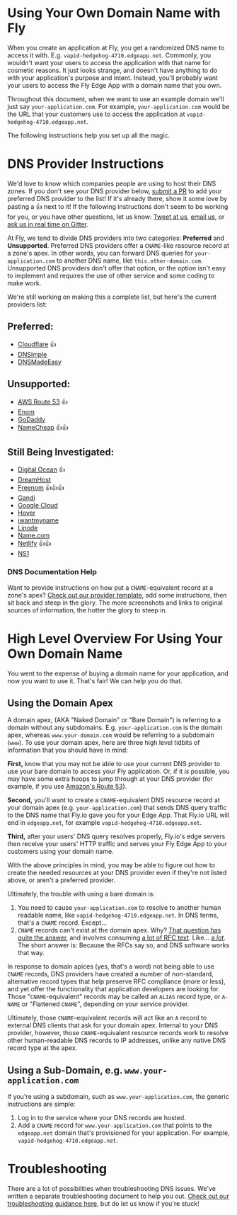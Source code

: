 # Using Your Own Domain Name with Fly

When you create an application at Fly, you get a randomized DNS name to access it with. E.g. `vapid-hedgehog-4710.edgeapp.net`. Commonly, you wouldn't want your users to access the application with that name for cosmetic reasons. It just looks strange, and doesn't have anything to do with your application's purpose and intent. Instead, you'll probably want your users to access the Fly Edge App with a domain name that you own. 

Throughout this document, when we want to use an example domain we'll just say `your-application.com`. For example, `your-application.com` would be the URL that your customers use to access the application at `vapid-hedgehog-4710.edgeapp.net`.

The following instructions help you set up all the magic.

# DNS Provider Instructions
We'd love to know which companies people are using to host their DNS zones. If you don't see your DNS provider below, [submit a PR](https://help.github.com/articles/creating-a-pull-request/) to add your preferred DNS provider to the list! If it's already there, show it some love by pasting a 👍 next to it! If the following instructions don't seem to be working for you, or you have other questions, let us know: [Tweet at us](https://twitter.com/flydotio), [email us](mailto:support@fly.io), or [ask us in real time on Gitter](https://gitter.im/superfly/fly).

At Fly, we tend to divide DNS providers into two categories: **Preferred** and **Unsupported**. Preferred DNS providers offer a `CNAME`-like resource record at a zone's apex. In other words, you can forward DNS queries for `your-application.com` to another DNS name, like `this.other-domain.com`. Unsupported DNS providers don't offer that option, or the option isn't easy to implement and requires the use of other service and some coding to make work.

We're still working on making this a complete list, but here's the current providers list:

## Preferred:
- [Cloudflare](providers/cloudflare.md) 👍
- [DNSimple](providers/dnsimple.md)
- [DNSMadeEasy](providers/dnsmadeeasy.md)

## Unsupported:
- [AWS Route 53](providers/aws-route-53.md)  👍
- [Enom](providers/enom.md)
- [GoDaddy](providers/godaddy.md)
- [NameCheap](providers/namecheap.md) 👍👍

## Still Being Investigated:
- [Digital Ocean](providers/digital-ocean.md) 👍
- [DreamHost](providers/dreamhost.md)
- [Freenom](providers/freenom.md) 👍👍👍
- [Gandi](providers/gandi.md)
- [Google Cloud](providers/google-cloud.md)
- [Hover](providers/hover.md)
- [iwantmyname](providers/iwantmyname.md)
- [Linode](providers/linode.md)
- [Name.com](providers/name.md)
- [Netlify](providers/netlify.md) 👍👍
- [NS1](providers/ns1.md)

### DNS Documentation Help

Want to provide instructions on how put a `CNAME`-equivalent record at a zone's apex? [Check out our provider template](providers/template-for-providers.md), add some instructions, then sit back and steep in the glory. The more screenshots and links to original sources of information, the hotter the glory to steep in.

# High Level Overview For Using Your Own Domain Name

You went to the expense of buying a domain name for your application, and now you want to use it. That's fair! We can help you do that. 

## Using the Domain Apex

A domain apex, (AKA "Naked Domain" or "Bare Domain") is referring to a domain without any subdomains. E.g. `your-application.com` is the domain apex, whereas `www.your-domain.com` would be referring to a subdomain (`www`). To use your domain apex, here are three high level tidbits of information that you should have in mind:

**First,** know that you may not be able to use your current DNS provider to use your bare domain to access your Fly application. Or, if it _is_ possible, you may have some extra hoops to jump through at your DNS provider (for example, if you use [Amazon's Route 53](providers/aws-route-53.md)).

**Second,** you'll want to create a `CNAME`-equivalent DNS resource record at your domain apex (e.g. `your-application.com`) that sends DNS query traffic to the DNS name that Fly.io gave you for your Edge App. That Fly.io URL will end in `edgeapp.net`, for example `vapid-hedgehog-4710.edgeapp.net`.

**Third,** after your users' DNS query resolves properly, Fly.io's edge servers then receive your users' HTTP traffic and serves your Fly Edge App to your customers using your domain name.

With the above principles in mind, you may be able to figure out how to create the needed resources at your DNS provider even if they're not listed above, or aren't a preferred provider.

Ultimately, the trouble with using a bare domain is:

1. You need to cause `your-application.com` to resolve to another human readable name, like `vapid-hedgehog-4710.edgeapp.net`. In DNS terms, that's a `CNAME` record. Except...
2. `CNAME` records can't exist at the domain apex. Why? [That question has quite the answer](https://serverfault.com/questions/613829/why-cant-a-cname-record-be-used-at-the-apex-aka-root-of-a-domain), and involves consuming [a lot of RFC text](https://tools.ietf.org/html/rfc1034). Like... [a _lot_](https://tools.ietf.org/html/rfc1035). The short answer is: Because the RFCs say so, and DNS software works that way.

In response to domain apices (yes, that's a word) not being able to use `CNAME` records, DNS providers have created a number of non-standard, alternative record types that help preserve RFC compliance (more or less), and yet offer the functionality that application developers are looking for. Those "`CNAME`-equivalent" records may be called an `ALIAS` record type, or `A-NAME` or "Flattened `CNAME`", depending on your service provider.

Ultimately, those `CNAME`-equivalent records will act like an `A` record to external DNS clients that ask for your domain apex. Internal to your DNS provider, however, those `CNAME`-equivalent resource records work to resolve other human-readable DNS records to IP addresses, unlike any native DNS record type at the apex.

## Using a Sub-Domain, e.g. `www.your-application.com`

If you're using a subdomain, such as `www.your-application.com`, the generic instructions are simple:

1. Log in to the service where your DNS records are hosted.
2. Add a `CNAME` record for `www.your-application.com` that points to the `edgeapp.net` domain that's provisioned for your application. For example, `vapid-hedgehog-4710.edgeapp.net`.

# Troubleshooting
There are a lot of possibilities when troubleshooting DNS issues. We've written a separate troubleshooting document to help you out. [Check out our troubleshooting guidance here](./troubleshooting.md), but do let us know if you're stuck!
